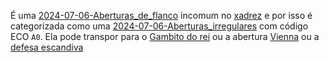 É uma [2024-07-06-Aberturas_de_flanco](2024-07-06-Aberturas_de_flanco.md) incomum no [xadrez](2024-07-06-Xadrez.md) e por isso é categorizada como uma [2024-07-06-Aberturas_irregulares](2024-07-06-Aberturas_irregulares.md) com código ECO `A0`. Ela pode transpor para o [Gambito do rei](Gambito%20do%20rei.md) ou a abertura [Vienna](Vienna.md) ou a [defesa escandiva](Defesa%20escandinava)
